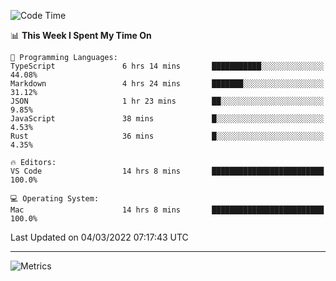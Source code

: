 <!--START_SECTION:waka-->
![Code Time](http://img.shields.io/badge/Code%20Time-398%20hrs%203%20mins-blue)

📊 **This Week I Spent My Time On** 

```text
💬 Programming Languages: 
TypeScript               6 hrs 14 mins       ███████████░░░░░░░░░░░░░░   44.08% 
Markdown                 4 hrs 24 mins       ███████░░░░░░░░░░░░░░░░░░   31.12% 
JSON                     1 hr 23 mins        ██░░░░░░░░░░░░░░░░░░░░░░░   9.85% 
JavaScript               38 mins             █░░░░░░░░░░░░░░░░░░░░░░░░   4.53% 
Rust                     36 mins             █░░░░░░░░░░░░░░░░░░░░░░░░   4.35%

🔥 Editors: 
VS Code                  14 hrs 8 mins       █████████████████████████   100.0%

💻 Operating System: 
Mac                      14 hrs 8 mins       █████████████████████████   100.0%

```


 Last Updated on 04/03/2022 07:17:43 UTC
<!--END_SECTION:waka-->

---


![Metrics](https://metrics.lecoq.io/kok-s0s?template=classic&base.header=0&base.activity=0&base.community=0&base.repositories=0&base.metadata=0&isocalendar=1&isocalendar.duration=half-year&config.timezone=Asia%2FShanghai)
                                                        
                      
                                                                                                       
                                                    

